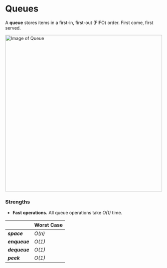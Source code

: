 # Queues

A **queue** stores items in a first-in, first-out (FIFO) order.
First come, first served.

<img style="width:500" src="https://upload.wikimedia.org/wikipedia/commons/thumb/5/52/Data_Queue.svg/1280px-Data_Queue.svg.png" alt="Image of Queue">

### Strengths

- **Fast operations.** All queue operations take _O(1)_ time.

|               | Worst Case |
| ------------- | ---------- |
| **_space_**   | _O(n)_     |
| **_enqueue_** | _O(1)_     |
| **_dequeue_** | _O(1)_     |
| **_peek_**    | _O(1)_     |
